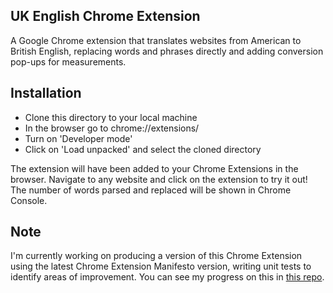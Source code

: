 ## UK English Chrome Extension
A Google Chrome extension that translates websites from American to British English, replacing words and phrases directly and adding conversion pop-ups for measurements.

## Installation

* Clone this directory to your local machine
* In the browser go to chrome://extensions/
* Turn on 'Developer mode'
* Click on 'Load unpacked' and select the cloned directory

The extension will have been added to your Chrome Extensions in the browser. Navigate to any website and click on the extension to try it out!
The number of words parsed and replaced will be shown in Chrome Console.

## Note
I'm currently working on producing a version of this Chrome Extension using the latest Chrome Extension Manifesto version, writing unit tests to identify areas of improvement. You can see my progress on this in [this repo](https://github.com/alexandralangton/UK-EN-Translating-Chrome-Extension).
